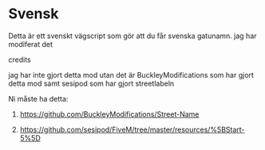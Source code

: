 # Svensk
Detta är ett svenskt vägscript som gör att du får svenska gatunamn. jag har modiferat det 




credits


jag har inte gjort detta mod utan det är BuckleyModifications som har gjort detta mod samt sesipod som har gjort streetlabeln



Ni måste ha detta:

1. https://github.com/BuckleyModifications/Street-Name

2. https://github.com/sesipod/FiveM/tree/master/resources/%5BStart-5%5D


